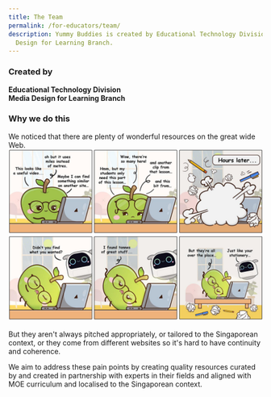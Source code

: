 ```yaml
---
title: The Team
permalink: /for-educators/team/
description: Yummy Buddies is created by Educational Technology Division - Media
  Design for Learning Branch.
---
```

### Created by
**Educational Technology Division<br>
Media Design for Learning Branch**<br>

### Why we do this
We noticed that there are plenty of wonderful resources on the great wide Web. 
![the problem](/images/Comics/Website/educator_overview.jpg)


But they aren't always pitched appropriately, or tailored to the Singaporean context, or they come from different websites so it's hard to have continuity and coherence.

We aim to address these pain points by creating quality resources curated by and created in partnership with experts in their fields and aligned with MOE curriculum and localised to the Singaporean context.